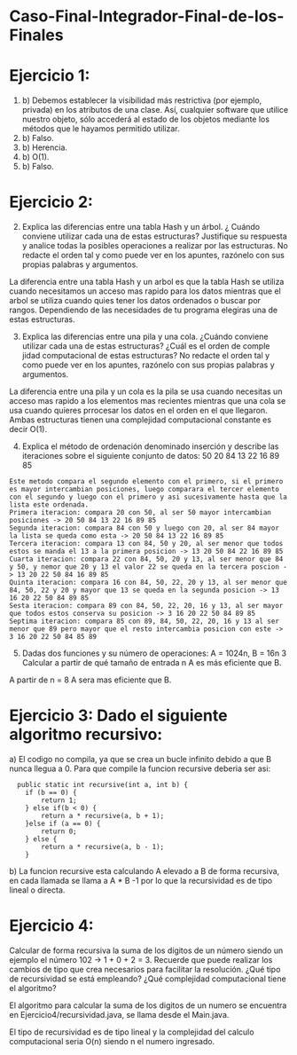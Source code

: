# Caso-Final-Integrador-Final-de-los-Finales

# Ejercicio 1:
  1. b) Debemos establecer la visibilidad más restrictiva (por ejemplo, privada) en los atributos de una clase. Así, cualquier software que utilice nuestro objeto, sólo accederá al estado de los objetos mediante los métodos que le hayamos permitido utilizar.
  2. b) Falso.
  3. b) Herencia.
  4. b) O(1).
  5. b) Falso.

# Ejercicio 2:
  2. Explica las diferencias entre una tabla Hash y un árbol. ¿ Cuándo conviene utilizar cada una de estas estructuras? Justifique su respuesta y analice todas la posibles operaciones a realizar por las estructuras. No redacte el orden tal y como puede ver en los apuntes, razónelo con sus propias palabras y argumentos.

  La diferencia entre una tabla Hash y un arbol es que la tabla Hash se utiliza cuando necesitamos un acceso mas rapido para los datos mientras que el arbol se utiliza cuando quies tener los datos ordenados o buscar por rangos.
  Dependiendo de las necesidades de tu programa elegiras una de estas estructuras.

  3. Explica las diferencias entre una pila y una cola. ¿Cuándo conviene utilizar cada una de estas estructuras? ¿Cuál es el orden de comple jidad computacional de estas estructuras? No redacte el orden tal y como puede ver en los apuntes, razónelo con sus propias palabras y argumentos.

  La diferencia entre una pila y un cola es la pila se usa cuando necesitas un acceso mas rapido a los elementos mas recientes mientras que una cola se usa cuando quieres prrocesar los datos en el orden en el que llegaron. Ambas estructuras tienen una complejidad computacional constante es decir O(1).

  4. Explica el método de ordenación denominado inserción y describe las iteraciones sobre el siguiente conjunto de datos: 50 20 84 13 22 16 89 85

    Este metodo compara el segundo elemento con el primero, si el primero es mayor intercambian posiciones, luego comparara el tercer elemento con el segundo y luego con el primero y asi sucesivamente hasta que la lista este ordenada.
    Primera iteracion: compara 20 con 50, al ser 50 mayor intercambian posiciones -> 20 50 84 13 22 16 89 85
    Segunda iteracion: compara 84 con 50 y luego con 20, al ser 84 mayor la lista se queda como esta -> 20 50 84 13 22 16 89 85
    Tercera iteracion: compara 13 con 84, 50 y 20, al ser menor que todos estos se manda el 13 a la primera posicion -> 13 20 50 84 22 16 89 85
    Cuarta iteracion: compara 22 con 84, 50, 20 y 13, al ser menor que 84 y 50, y nemor que 20 y 13 el valor 22 se queda en la tercera poscion -> 13 20 22 50 84 16 89 85
    Quinta iteracion: compara 16 con 84, 50, 22, 20 y 13, al ser menor que 84, 50, 22 y 20 y mayor que 13 se queda en la segunda posicion -> 13 16 20 22 50 84 89 85
    Sesta iteracion: compara 89 con 84, 50, 22, 20, 16 y 13, al ser mayor que todos estos conserva su posicion -> 3 16 20 22 50 84 89 85
    Septima iteracion: compara 85 con 89, 84, 50, 22, 20, 16 y 13 al ser menor que 89 pero mayor que el resto intercambia posicion con este -> 3 16 20 22 50 84 85 89
    
  5. Dadas dos funciones y su número de operaciones: A = 1024n, B = 16n 3
  Calcular a partir de qué tamaño de entrada n A es más eficiente que B.

  A partir de n = 8 A sera mas eficiente que B.

# Ejercicio 3:  Dado el siguiente algoritmo recursivo:
  a) El codigo no compila, ya que se crea un bucle infinito debido a que B nunca llegua a 0.
    Para que compile la funcion recursive deberia ser asi: 
      
      public static int recursive(int a, int b) {
        if (b == 0) {
            return 1;
        } else if(b < 0) {
            return a * recursive(a, b + 1);
        }else if (a == 0) {
            return 0;
        } else {
            return a * recursive(a, b - 1);
        }

  b) La funcion recursive esta calculando A elevado a B de forma recursiva, en cada llamada se llama a A * B -1 por lo que la recursividad es de tipo lineal o directa.

# Ejercicio 4: 
  Calcular de forma recursiva la suma de los dígitos de un número siendo un ejemplo el número 102 -> 1 + 0 + 2 = 3. Recuerde que puede realizar los cambios de tipo que crea necesarios para facilitar la resolución. ¿Qué tipo de recursividad se está empleando? ¿Qué complejidad computacional tiene el algoritmo?

  El algoritmo para calcular la suma de los digitos de un numero se encuentra en Ejercicio4/recursividad.java, se llama desde el Main.java.

  El tipo de recursividad es de tipo lineal y la complejidad del calculo computacional seria O(n) siendo n el numero ingresado.
    
     
